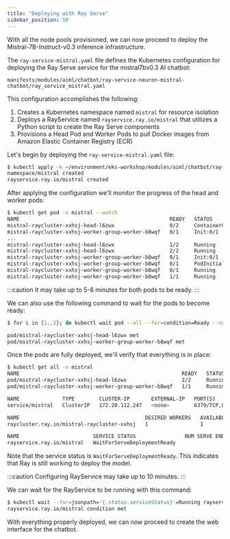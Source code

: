 ```yaml
---
title: "Deploying with Ray Serve"
sidebar_position: 50
---
```


With all the node pools provisioned, we can now proceed to deploy the Mistral-7B-Instruct-v0.3 inference infrastructure.

The `ray-service-mistral.yaml` file defines the Kubernetes configuration for deploying the Ray Serve service for the mistral7bv0.3 AI chatbot:

```file
manifests/modules/aiml/chatbot/ray-service-neuron-mistral-chatbot/ray_service_mistral.yaml
```

This configuration accomplishes the following:

1. Creates a Kubernetes namespace named `mistral` for resource isolation
2. Deploys a RayService named `rayservice.ray.io/mistral` that utilizes a Python script to create the Ray Serve components
3. Provisions a Head Pod and Worker Pods to pull Docker images from Amazon Elastic Container Registry (ECR)

Let's begin by deploying the `ray-service-mistral.yaml` file:

```bash wait=5
$ kubectl apply -k ~/environment/eks-workshop/modules/aiml/chatbot/ray-service-neuron-mistral-chatbot
namespace/mistral created
rayservice.ray.io/mistral created
```

After applying the configuration we'll monitor the progress of the head and worker pods:

```bash wait=5 test=false
$ kubectl get pod -n mistral --watch
NAME                                                 READY   STATUS              RESTARTS   AGE
mistral-raycluster-xxhsj-head-l6zwx                  0/2     ContainerCreating   0          3m4s
mistral-raycluster-xxhsj-worker-group-worker-b8wqf   0/1     Init:0/1            0          3m4s
...
mistral-raycluster-xxhsj-head-l6zwx                  1/2     Running             0          3m48s
mistral-raycluster-xxhsj-head-l6zwx                  2/2     Running             0          3m59s
mistral-raycluster-xxhsj-worker-group-worker-b8wqf   0/1     Init:0/1            0          4m25s
mistral-raycluster-xxhsj-worker-group-worker-b8wqf   0/1     PodInitializing     0          4m36s
mistral-raycluster-xxhsj-worker-group-worker-b8wqf   0/1     Running             0          4m37s
mistral-raycluster-xxhsj-worker-group-worker-b8wqf   1/1     Running             0          4m48
```

:::caution
It may take up to 5-8 minutes for both pods to be ready.
:::

We can also use the following command to wait for the pods to become ready:

```bash wait=5 timeout=900
$ for i in {1..2}; do kubectl wait pod --all --for=condition=Ready --namespace=mistral --timeout=10m 2>&1 | grep -v "Error from server (NotFound)" && break || { echo "Attempt $i: Waiting for all pods..."; kubectl get pods -n mistral; sleep 20; }; done

pod/mistral-raycluster-xxhsj-head-l6zwx met
pod/mistral-raycluster-xxhsj-worker-group-worker-b8wqf met
```

Once the pods are fully deployed, we'll verify that everything is in place:

```bash
$ kubectl get all -n mistral
NAME                                                     READY   STATUS    RESTARTS   AGE
pod/mistral-raycluster-xxhsj-head-l6zwx                  2/2     Running   0          5m34s
pod/mistral-raycluster-xxhsj-worker-group-worker-b8wqf   1/1     Running   0          5m34s

NAME              TYPE        CLUSTER-IP       EXTERNAL-IP   PORT(S)                                         AGE
service/mistral   ClusterIP   172.20.112.247   <none>        6379/TCP,8265/TCP,10001/TCP,8000/TCP,8080/TCP   2m6s

NAME                                         DESIRED WORKERS   AVAILABLE WORKERS   CPUS   MEMORY   GPUS   STATUS   AGE
raycluster.ray.io/mistral-raycluster-xxhsj   1                 1                   6      36Gi     0      ready    5m36s

NAME                        SERVICE STATUS                NUM SERVE ENDPOINTS
rayservice.ray.io/mistral   WaitForServeDeploymentReady

```

Note that the service status is `WaitForServeDeploymentReady`. This indicates that Ray is still working to deploy the model.

:::caution
Configuring RayService may take up to 10 minutes.
:::

We can wait for the RayService to be running with this command:

```bash wait=5 timeout=600
$ kubectl wait --for=jsonpath='{.status.serviceStatus}'=Running rayservice/mistral -n mistral --timeout=10m
rayservice.ray.io/mistral condition met
```

With everything properly deployed, we can now proceed to create the web interface for the chatbot.
